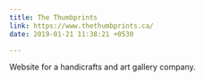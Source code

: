 ```yaml
---
title: The Thumbprints
link: https://www.thethumbprints.ca/
date: 2019-01-21 11:38:21 +0530

---
```

Website for a handicrafts and art gallery company.